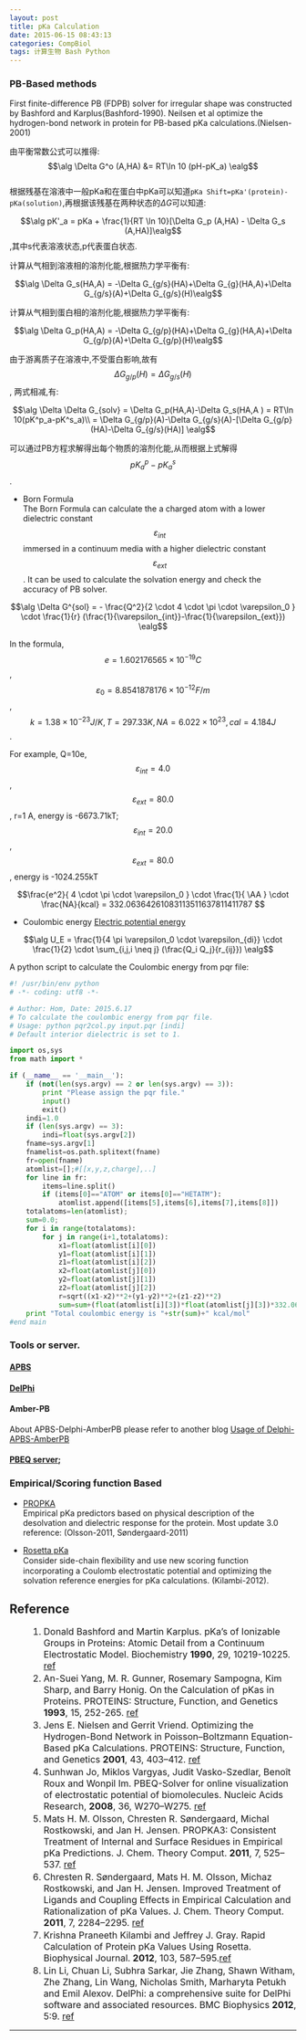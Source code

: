 ```yaml
---
layout: post
title: pKa Calculation
date: 2015-06-15 08:43:13
categories: CompBiol
tags: 计算生物 Bash Python
---
```


### PB-Based methods
First finite-difference PB (FDPB) solver for irregular shape was constructed by Bashford and Karplus(Bashford-1990).
Neilsen et al optimize the hydrogen-bond network in protein for PB-based pKa calculations.(Nielsen-2001)

由平衡常数公式可以推得:
$$\alg \Delta G^o (A,HA) &= RT\ln 10 (pH-pK_a) \ealg$$  
根据残基在溶液中一般pKa和在蛋白中pKa可以知道`pKa Shift=pKa'(protein)-pKa(solution)`,再根据该残基在两种状态的$\Delta G$可以知道:  

$$\alg pK'_a = pKa + \frac{1}{RT \ln 10}[\Delta G_p (A,HA) - \Delta G_s (A,HA)]\ealg$$ ,其中s代表溶液状态,p代表蛋白状态. 
 
计算从气相到溶液相的溶剂化能,根据热力学平衡有:  

$$\alg \Delta G_s(HA,A) = -\Delta G_{g/s}(HA)+\Delta G_{g}(HA,A)+\Delta G_{g/s}(A)+\Delta G_{g/s}(H)\ealg$$  

计算从气相到蛋白相的溶剂化能,根据热力学平衡有:  

$$\alg \Delta G_p(HA,A) = -\Delta G_{g/p}(HA)+\Delta G_{g}(HA,A)+\Delta G_{g/p}(A)+\Delta G_{g/p}(H)\ealg$$  

由于游离质子在溶液中,不受蛋白影响,故有$$\Delta G_{g/p}(H) = \Delta G_{g/s}(H)$$, 两式相减,有:  

$$\alg \Delta \Delta G_{solv} = \Delta G_p(HA,A)-\Delta G_s(HA,A ) = RT\ln 10(pK^p_a-pK^s_a)\\ = \Delta G_{g/p}(A)-\Delta G_{g/s}(A)-[\Delta G_{g/p}(HA)-\Delta G_{g/s}(HA)] \ealg$$  

可以通过PB方程求解得出每个物质的溶剂化能,从而根据上式解得$$pK^p_a - pK^s_a$$.

- Born Formula  
The Born Formula can calculate the a charged atom with a lower dielectric constant $$\varepsilon_{int}$$ immersed in a continuum media with a higher dielectric constant $$\varepsilon_{ext}$$. It can be used to calculate the solvation energy and check the accuracy of PB solver.

$$\alg \Delta G^{sol} = - \frac{Q^2}{2 \cdot 4 \cdot \pi \cdot \varepsilon_0 } \cdot \frac{1}{r} (\frac{1}{\varepsilon_{int}}-\frac{1}{\varepsilon_{ext}}) \ealg$$    

In the formula, $$e=1.602176565\times 10^{-19}C$$, $$\varepsilon_0=8.8541878176\times 10^{-12}F/m$$, $$k=1.38\times 10^{-23}J/K, T=297.33K, NA=6.022\times 10^{23}, cal=4.184 J $$ .  

For example, Q=10e, $$\varepsilon_{int}=4.0$$, $$\varepsilon_{ext}=80.0$$, r=1 A, energy is -6673.71kT; $$\varepsilon_{int}=20.0$$, $$\varepsilon_{ext}=80.0$$, energy is -1024.255kT

$$\frac{e^2}{ 4 \cdot \pi \cdot \varepsilon_0 } \cdot \frac{1}{ \AA } \cdot \frac{NA}{kcal} = 332.06364261083113511637811411787 $$

- Coulombic energy
[Electric potential energy](https://en.wikipedia.org/wiki/Electric_potential_energy)

$$\alg U_E = \frac{1}{4 \pi \varepsilon_0 \cdot \varepsilon_{di}} \cdot \frac{1}{2} \cdot \sum_{i,j,i \neq j} (\frac{Q_i Q_j}{r_{ij}}) \ealg$$ 

A python script to calculate the Coulombic energy from pqr file: 

~~~ python
#! /usr/bin/env python
# -*- coding: utf8 -*-

# Author: Hom, Date: 2015.6.17
# To calculate the coulombic energy from pqr file.
# Usage: python pqr2col.py input.pqr [indi]
# Default interior dielectric is set to 1.

import os,sys
from math import *

if (__name__ == '__main__'):
	if (not(len(sys.argv) == 2 or len(sys.argv) == 3)):
		print "Please assign the pqr file."
		input()
		exit()
	indi=1.0
	if (len(sys.argv) == 3):
		indi=float(sys.argv[2])
	fname=sys.argv[1]
	fnamelist=os.path.splitext(fname)
	fr=open(fname)
	atomlist=[];#[[x,y,z,charge],..]
	for line in fr:
		items=line.split()
		if (items[0]=="ATOM" or items[0]=="HETATM"):
			atomlist.append([items[5],items[6],items[7],items[8]])
	totalatoms=len(atomlist);
	sum=0.0;
	for i in range(totalatoms):
		for j in range(i+1,totalatoms):
			x1=float(atomlist[i][0])
			y1=float(atomlist[i][1])
			z1=float(atomlist[i][2])
			x2=float(atomlist[j][0])
			y2=float(atomlist[j][1])
			z2=float(atomlist[j][2])
			r=sqrt((x1-x2)**2+(y1-y2)**2+(z1-z2)**2)
			sum=sum+(float(atomlist[i][3])*float(atomlist[j][3])*332.06364261/(r*indi))
	print "Total coulombic energy is "+str(sum)+" kcal/mol"
#end main
~~~

### Tools or server.

#### [APBS](http://www.poissonboltzmann.org/)

#### [DelPhi](http://wiki.c2b2.columbia.edu/honiglab_public/index.php/Software:DelPhi)

#### Amber-PB

About APBS-Delphi-AmberPB please refer to another blog [Usage of Delphi-APBS-AmberPB]()

#### [PBEQ server](http://www.charmm-gui.org/?doc=input/pbeqsolver); 

### Empirical/Scoring function Based

- [PROPKA](https://github.com/jensengroup/propka-3.1)  
Empirical pKa predictors based on physical description of the desolvation and dielectric response for the protein. Most update 3.0 reference: (Olsson-2011, Søndergaard-2011)

- [Rosetta pKa](http://rosie.rosettacommons.org/pka)  
Consider side-chain ﬂexibility and use new scoring function incorporating a Coulomb electrostatic potential and optimizing the solvation reference energies for pKa calculations. (Kilambi-2012).


## Reference
<style>ol li{font-size:16px;padding:0;margin:2px 0 2px 36px} ol li strong{font-size:16px;padding:0;}</style>

1. Donald Bashford and Martin Karplus. pKa’s of  Ionizable Groups in Proteins:  Atomic Detail from a Continuum Electrostatic Model. Biochemistry **1990**, 29, 10219-10225. [ref](/pdf/reference/pKa-pI/pKa-PB.pdf)
2. An-Suei Yang, M. R. Gunner, Rosemary Sampogna, Kim Sharp, and Barry Honig. On the Calculation of pKas in Proteins. PROTEINS: Structure, Function, and Genetics **1993**, 15, 252-265. [ref](/pdf/reference/pKa-pI/On_the_calculation_of_pKas_in_protein.pdf)
3. Jens E. Nielsen and Gerrit Vriend. Optimizing the Hydrogen-Bond Network in Poisson–Boltzmann Equation-Based pKa Calculations. PROTEINS: Structure, Function, and Genetics **2001**, 43, 403–412. [ref](/pdf/reference/pKa-pI/Nielsen_et_al-2001-Proteins.pdf)
4. Sunhwan Jo, Miklos Vargyas, Judit Vasko-Szedlar, Benoît Roux and Wonpil Im. PBEQ-Solver for online visualization of electrostatic potential of biomolecules. Nucleic Acids Research, **2008**, 36, W270–W275. [ref](/pdf/reference/pKa-pI/NAR-PBEQ.pdf)
5. Mats H. M. Olsson, Chresten R. Søndergaard, Michal Rostkowski, and Jan H. Jensen. PROPKA3: Consistent Treatment of Internal and Surface
Residues in Empirical pKa Predictions. J. Chem. Theory Comput. **2011**, 7, 525–537. [ref](/pdf/reference/pKa-pI/olsson2011.pdf)
6. Chresten R. Søndergaard, Mats H. M. Olsson, Michaz Rostkowski, and Jan H. Jensen. Improved Treatment of Ligands and Coupling Effects in Empirical Calculation and Rationalization of pKa Values. J. Chem. Theory Comput. **2011**, 7, 2284–2295. [ref](/pdf/reference/pKa-pI/ct200133y.pdf)
7. Krishna Praneeth Kilambi and Jeffrey J. Gray. Rapid Calculation of Protein pKa Values Using Rosetta. Biophysical Journal. **2012**, 103, 587–595.[ref](/pdf/reference/pKa-pI/rosetta-pKa.pdf)
8. Lin Li, Chuan Li, Subhra Sarkar, Jie Zhang, Shawn Witham, Zhe Zhang, Lin Wang, Nicholas Smith, Marharyta Petukh and Emil Alexov. DelPhi: a comprehensive suite for DelPhi software and associated resources. BMC Biophysics **2012**, 5:9. [ref](/pdf/reference/pKa-pI/delphi-2012.pdf)

---
